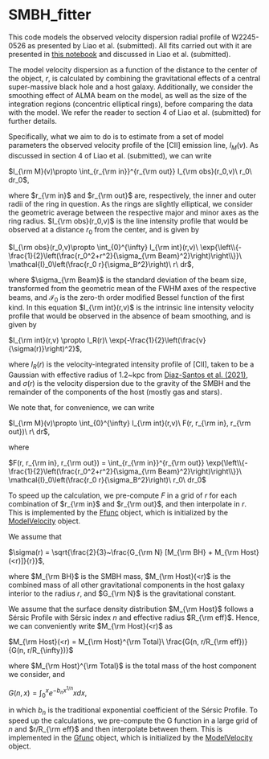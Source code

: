 # SMBH_fitter

This code models the observed velocity dispersion radial profile of W2245-0526 as presented by Liao et al. (submitted). All fits carried out with it are presented in [this notebook](Fit_Observed_Dispersion_Profile.ipynb) and discussed in Liao et al. (submitted).

The model velocity dispersion as a function of the distance to the center of the object, $r$, is calculated by combining the gravitational effects of a central super-massive black hole and a host galaxy. Additionally, we consider the smoothing effect of ALMA beam on the model, as well as the size of the integration regions (concentric elliptical rings), before comparing the data with the model. We refer the reader to section 4 of Liao et al. (submitted) for further details. 

Specifically, what we aim to do is to estimate from a set of model parameters the observed velocity profile of the [CII] emission line, $I_M(v)$. As discussed in section 4 of Liao et al. (submitted), we can write

$I_{\rm M}(v)\propto \int_{r_{\rm in}}^{r_{\rm out}} I_{\rm obs}(r_0,v)\ r_0\ dr_0$,

where $r_{\rm in}$ and $r_{\rm out}$ are, respectively, the inner and outer radii of the ring in question. As the rings are slightly elliptical, we consider the geometric average between the respective major and minor axes as the ring radius. $I_{\rm obs}(r_0,v)$ is the line intensity profile that would be observed at a distance $r_0$ from the center, and is given by 


$I_{\rm obs}(r_0,v)\propto \int_{0}^{\infty} I_{\rm int}(r,v)\ \exp{\left\\{-\frac{1}{2}\left(\frac{r_0^2+r^2}{\sigma_{\rm Beam}^2}\right)\right\\}}\ \mathcal{I}_0\left(\frac{r_0 r}{\sigma_B^2}\right)\ r\ dr$,

where $\sigma_{\rm Beam}$ is the standard deviation of the beam size, transformed from the geometric mean of the FWHM axes of the respective beams, and $\mathcal{I}_0$ is the zero-th order modified Bessel function of the first kind. In this equation $I_{\rm int}(r,v)$ is the intrinsic line intensity velocity profile that would be observed in the absence of beam smoothing, and is given by 

$I_{\rm int}(r,v) \propto I_R(r)\ \exp{-\frac{1}{2}\left(\frac{v}{\sigma(r)}\right)^2}$,

where $I_R(r)$ is the velocity-integrated intensity profile of [CII], taken to be a Gaussian with effective radius of 1.2~kpc from [Diaz-Santos et al. (2021)](https://ui.adsabs.harvard.edu/abs/2021A%26A...654A..37D/abstract), and $\sigma(r)$ is the velocity dispersion due to the gravity of the SMBH and the remainder of the components of the host (mostly gas and stars). 

We note that, for convenience, we can write 

$I_{\rm M}(v)\propto \int_{0}^{\infty} I_{\rm int}(r,v)\ F(r, r_{\rm in}, r_{\rm out})\ r\ dr$, 

where 

$F(r, r_{\rm in}, r_{\rm out}) = \int_{r_{\rm in}}^{r_{\rm out}} \exp{\left\\{-\frac{1}{2}\left(\frac{r_0^2+r^2}{\sigma_{\rm Beam}^2}\right)\right\\}}\ \mathcal{I}_0\left(\frac{r_0 r}{\sigma_B^2}\right)\ r_0\ dr_0$

To speed up the calculation, we pre-compute $F$ in a grid of $r$ for each combination of $r_{\rm in}$ and $r_{\rm out}$, and then interpolate in $r$. This is implemented by the [Ffunc](fFunc.py) object, which is initialized by the [ModelVelocity](modelVelocity.py) object. 

We assume that 

$\sigma(r) = \sqrt{\frac{2}{3}~\frac{G_{\rm N} [M_{\rm BH} + M_{\rm Host}(<r)]}{r}}$, 

where $M_{\rm BH}$ is the SMBH mass, $M_{\rm Host}(<r)$ is the combined mass of all other gravitational components in the host galaxy interior to the radius $r$, and $G_{\rm N}$ is the gravitational constant.

We assume that the surface density distribution $M_{\rm Host}$ follows a Sérsic Profile with Sérsic index $n$ and effective radius $R_{\rm eff}$. Hence, we can conveniently write $M_{\rm Host}(<r)$ as

$M_{\rm Host}(<r) = M_{\rm Host}^{\rm Total}\ \frac{G(n, r/R_{\rm eff})}{G(n, r/R_{\infty})}$

where $M_{\rm Host}^{\rm Total}$ is the total mass of the host component we consider, and 

$G(n, x) = \int_0^x e^{-b_n x^{1/n}} x dx$, 

in which $b_n$ is the traditional exponential coefficient of the Sérsic Profile. To speed up the calculations, we pre-compute the G function in a large grid of $n$ and $r/R_{\rm eff}$ and then interpolate between them. This is implemented in the [Gfunc](gFunc.py) object, which is initialized by the [ModelVelocity](modelVelocity.py) object. 


